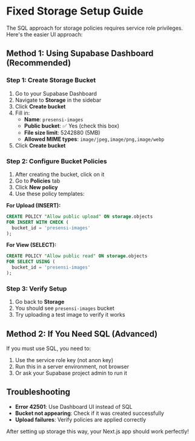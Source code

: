 # Fixed Storage Setup Guide

The SQL approach for storage policies requires service role privileges. Here's the easier UI approach:

## Method 1: Using Supabase Dashboard (Recommended)

### Step 1: Create Storage Bucket
1. Go to your Supabase Dashboard
2. Navigate to **Storage** in the sidebar
3. Click **Create bucket**
4. Fill in:
   - **Name**: `presensi-images`
   - **Public bucket**: ✅ Yes (check this box)
   - **File size limit**: 5242880 (5MB)
   - **Allowed MIME types**: `image/jpeg,image/png,image/webp`
5. Click **Create bucket**

### Step 2: Configure Bucket Policies
1. After creating the bucket, click on it
2. Go to **Policies** tab
3. Click **New policy**
4. Use these policy templates:

**For Upload (INSERT):**
```sql
CREATE POLICY "Allow public upload" ON storage.objects
FOR INSERT WITH CHECK (
  bucket_id = 'presensi-images'
);
```

**For View (SELECT):**
```sql
CREATE POLICY "Allow public read" ON storage.objects
FOR SELECT USING (
  bucket_id = 'presensi-images'
);
```

### Step 3: Verify Setup
1. Go back to **Storage** 
2. You should see `presensi-images` bucket
3. Try uploading a test image to verify it works

## Method 2: If You Need SQL (Advanced)

If you must use SQL, you need to:
1. Use the service role key (not anon key)
2. Run this in a server environment, not browser
3. Or ask your Supabase project admin to run it

## Troubleshooting

- **Error 42501**: Use Dashboard UI instead of SQL
- **Bucket not appearing**: Check if it was created successfully
- **Upload failures**: Verify policies are applied correctly

After setting up storage this way, your Next.js app should work perfectly!